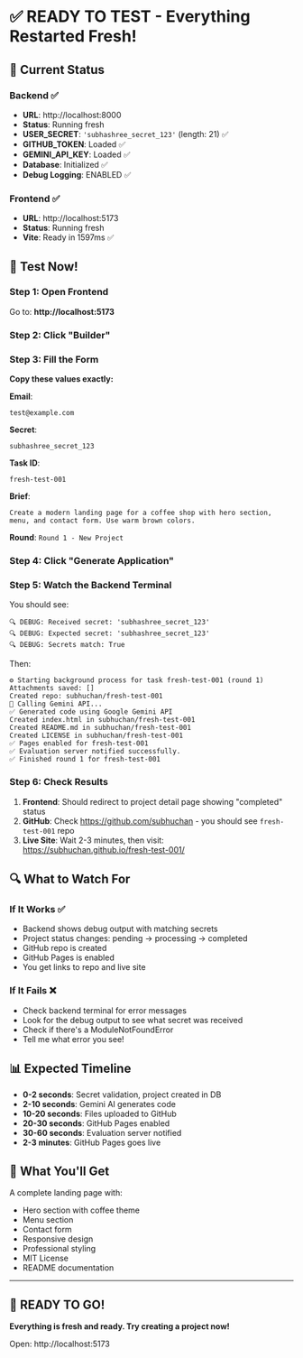 # ✅ READY TO TEST - Everything Restarted Fresh!

## 🎉 Current Status

### Backend ✅
- **URL**: http://localhost:8000
- **Status**: Running fresh
- **USER_SECRET**: `'subhashree_secret_123'` (length: 21) ✅
- **GITHUB_TOKEN**: Loaded ✅
- **GEMINI_API_KEY**: Loaded ✅
- **Database**: Initialized ✅
- **Debug Logging**: ENABLED ✅

### Frontend ✅
- **URL**: http://localhost:5173
- **Status**: Running fresh
- **Vite**: Ready in 1597ms ✅

## 🎯 Test Now!

### Step 1: Open Frontend
Go to: **http://localhost:5173**

### Step 2: Click "Builder"

### Step 3: Fill the Form

**Copy these values exactly:**

**Email**: 
```
test@example.com
```

**Secret**: 
```
subhashree_secret_123
```

**Task ID**: 
```
fresh-test-001
```

**Brief**: 
```
Create a modern landing page for a coffee shop with hero section, menu, and contact form. Use warm brown colors.
```

**Round**: `Round 1 - New Project`

### Step 4: Click "Generate Application"

### Step 5: Watch the Backend Terminal

You should see:
```
🔍 DEBUG: Received secret: 'subhashree_secret_123'
🔍 DEBUG: Expected secret: 'subhashree_secret_123'
🔍 DEBUG: Secrets match: True
```

Then:
```
⚙ Starting background process for task fresh-test-001 (round 1)
Attachments saved: []
Created repo: subhuchan/fresh-test-001
🤖 Calling Gemini API...
✅ Generated code using Google Gemini API
Created index.html in subhuchan/fresh-test-001
Created README.md in subhuchan/fresh-test-001
Created LICENSE in subhuchan/fresh-test-001
✅ Pages enabled for fresh-test-001
✅ Evaluation server notified successfully.
✅ Finished round 1 for fresh-test-001
```

### Step 6: Check Results

1. **Frontend**: Should redirect to project detail page showing "completed" status
2. **GitHub**: Check https://github.com/subhuchan - you should see `fresh-test-001` repo
3. **Live Site**: Wait 2-3 minutes, then visit: https://subhuchan.github.io/fresh-test-001/

## 🔍 What to Watch For

### If It Works ✅
- Backend shows debug output with matching secrets
- Project status changes: pending → processing → completed
- GitHub repo is created
- GitHub Pages is enabled
- You get links to repo and live site

### If It Fails ❌
- Check backend terminal for error messages
- Look for the debug output to see what secret was received
- Check if there's a ModuleNotFoundError
- Tell me what error you see!

## 📊 Expected Timeline

- **0-2 seconds**: Secret validation, project created in DB
- **2-10 seconds**: Gemini AI generates code
- **10-20 seconds**: Files uploaded to GitHub
- **20-30 seconds**: GitHub Pages enabled
- **30-60 seconds**: Evaluation server notified
- **2-3 minutes**: GitHub Pages goes live

## 🎨 What You'll Get

A complete landing page with:
- Hero section with coffee theme
- Menu section
- Contact form
- Responsive design
- Professional styling
- MIT License
- README documentation

---

## 🚀 READY TO GO!

**Everything is fresh and ready. Try creating a project now!**

Open: http://localhost:5173
